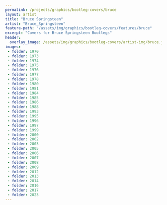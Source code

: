 ```yaml
---
permalink: /projects/graphics/bootleg-covers/bruce
layout: artist
title: "Bruce Springsteen"
artist: "Bruce_Springsteen"
feature-path: "/assets/img/graphics/bootleg-covers/features/bruce"
excerpt: "Covers for Bruce Springsteen Bootlegs"
header:
  overlay_image: /assets/img/graphics/bootleg-covers/artist-img/bruce.jpg
images:
 - folder: 1970
 - folder: 1973
 - folder: 1974
 - folder: 1975
 - folder: 1976
 - folder: 1977
 - folder: 1978
 - folder: 1980
 - folder: 1981
 - folder: 1984
 - folder: 1985
 - folder: 1986
 - folder: 1988
 - folder: 1993
 - folder: 1995
 - folder: 1996
 - folder: 1997
 - folder: 1999
 - folder: 2000
 - folder: 2002
 - folder: 2003
 - folder: 2005
 - folder: 2006
 - folder: 2007
 - folder: 2008
 - folder: 2009
 - folder: 2012
 - folder: 2013
 - folder: 2014
 - folder: 2016
 - folder: 2017
 - folder: 2023
---
```

